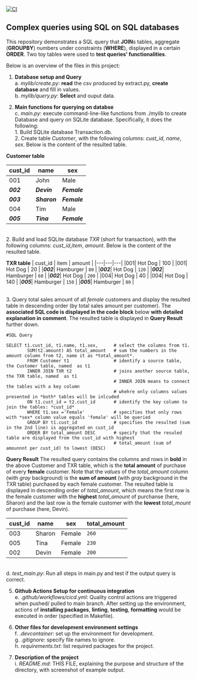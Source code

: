 [![CI](https://github.com/nogibjj/SQLite_YCLiu/actions/workflows/cicd.yml/badge.svg)](https://github.com/nogibjj/SQLite_YCLiu/actions/workflows/cicd.yml)
## Complex queries using SQL on SQL databases

This repository demonstrates a SQL query that **JOIN**s tables, aggregate (**GROUPBY**) numbers under constraints (**WHERE**), displayed in a certain **ORDER**. Two toy tables were used to **test queries' functionalities**. 

Below is an overview of the files in this project:

1. **Database setup and Query**
   <br>a. _mylib/create.py_: **read** the csv produced by extract.py, **create database** and fill in values.
   <br>b. _mylib/query.py_: **Select** and ouput data.
   
3. **Main functions for querying on databse**
   <br>c. _main.py_: execute command-line-like functions from ./mylib to create Database and query on SQLite database. Specifically, it does the following:
<br>         1. Build SQLite database Transaction.db.
<br>         2. Create table *Customer*, with the following columns: *cust_id*, *name*, *sex*. Below is the content of the resulted table.

**Customer table**

| cust_id | name | sex |
|---|---|---|
|001| John | Male |
|**_002_**| **_Devin_** | **_Female_** |
|**_003_**| **_Sharon_** | **_Female_** |
|004| Tim | Male | 
|**_005_**| **_Tina_** | **_Female_** |

<br>         2. Build and load SQLite database *TXR* (short for transaction), with the following columns: *cust_id*,*item*, *amount*. Below is the content of the resulted table.

**TXR table**
| cust_id | item | amount |
|---|---|---|
|001| Hot Dog | 100 |
|001| Hot Dog | 20 |
|**_002_**| Hamburger | `80` |
|**_002_**| Hot Dog | `120` |
|**_002_**| Hamburger | `60` |
|**_002_**| Hot Dog | `200` |
|004| Hot Dog | 40 |
|004| Hot Dog | 140 |
|**_005_**| Hamburger | `150` |
|**_005_**| Hamburger | `80` |


<br>         3. Query total sales amount of all _female_ customers and display the resulted table in descending order (by total sales amount per customer). The **associated SQL code is displayed in the code block** below **with detailed explanation in comment**. The resulted table is displayed in **Query Result** further down.

```
#SQL Query

SELECT t1.cust_id, t1.name, t1.sex,      # select the columns from t1.
        SUM(t2.amount) AS total_amount   # sum the numbers in the amount column from t2, name it as *total_amount*.
        FROM Customer t1                 # identify a source table, the Customer table, named  as t1
        INNER JOIN TXR t2                # joins another source table, the TXR table, named  as t1
                                         # INNER JOIN means to connect the tables with a key column
                                         # whehre only columns values presented in *both* tables will be inlcuded
        ON t1.cust_id = t2.cust_id       # identify the key column to join the tables: *cust_id*
        WHERE t1.sex ='Female'           # specifies that only rows with *sex* column value equals 'female' will be queried
        GROUP BY t1.cust_id              # specifies the resulted (sum in the 2nd line) is aggregated on cust_id
        ORDER BY total_amount DESC       # specify that the resuled table are displayed from the cust_id with highest
                                         # total_amount (sum of amounnnt per cust_id) to lowest (DESC)                                      
```

**Query Result**
The resulted query contains the columns and rows in **bold** in the above Customer and TXR table, which is the **total amount** of purchase of every **female** customer. Note that the _values_ of the _total_amount_ column (with _gray_ background) is the **sum of amount** (with _gray_ background in the TXR table) purchased by each female customer. The resulted table is displayed in descending order of _total_amount_, which means the first row is the female customer with the **highest** _total_amount_ of purchanse (here, Sharon) and the last row is the female customer with the **lowest** _total_mount_ of purchase (here, Devin).

| cust_id | name | sex | total_amount |
|---|---|---|---|
|003| Sharon | Female | `260` |
|005| Tina | Female | `230` |
|002| Devin | Female | `200` |

   <br>d. _test_main.py_: Run all steps in main.py and test if the output query is correct.
   
5. **Github Actions Setup for continuous integration**
  <br>e. _.github/workflows/cicd.yml_: Quality control actions are triggered when pushed/ pulled to main branch. After setting up the environment, actions of **installing packages**, **linting**, **testing**, **formatting** would be executed in order (specified in Makefile). 

6. **Other files for development environment settings**
  <br>f. _.devcontainer_: set up the environment for development.
  <br>g. _.gitignore_: specify file names to ignore.
  <br>h. _requirements.txt_: list required packages for the project.

7. **Description of the project**
   <br>i. _README.md_: THIS FILE, explaining the purpose and structure of the directory, with screenshot of example output.


